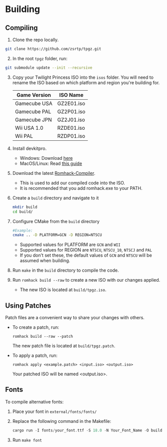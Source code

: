 # Building

## Compiling

1.  Clone the repo locally.

```bash
git clone https://github.com/zsrtp/tpgz.git
```

2.  In the root `tpgz` folder, run:

```bash
git submodule update --init --recursive
```

3.  Copy your Twilight Princess ISO into the `isos` folder. You will need to rename the ISO based on which platform and region you're building for.

    | Game Version | ISO Name   |
    |--------------|------------|
    | Gamecube USA | GZ2E01.iso |
    | Gamecube PAL | GZ2P01.iso |
    | Gamecube JPN | GZ2J01.iso |
    | Wii USA 1.0  | RZDE01.iso |
    | Wii PAL      | RZDP01.iso |

4.  Install devkitpro.

    - Windows: Download [here](https://github.com/devkitPro/installer/releases)
    - MacOS/Linux: Read [this guide](https://devkitpro.org/wiki/Getting_Started)

5.  Download the latest [Romhack-Compiler](https://github.com/zsrtp/romhack-compiler/releases).
    
    - This is used to add our compiled code into the ISO.
    - It is recommended that you add romhack.exe to your PATH.

6. Create a `build` directory and navigate to it
    ```bash
    mkdir build
    cd build/
    ```

7. Configure CMake from the `build` directory
    ```bash
    #Example:
    cmake .. -D PLATFORM=GCN -D REGION=NTSCU
    ```

    - Supported values for PLATFORM are `GCN` and `WII`
    - Supported values for REGION are `NTSCU`, `NTSCU_10`, `NTSCJ` and `PAL`
    - If you don't set these, the default values of `GCN` and `NTSCU` will be assumed when building.

8.  Run `make` in the `build` directory to compile the code.

8.  Run `romhack build --raw` to create a new ISO with our changes applied.

    - The new ISO is located at `build/tpgz.iso`.

## Using Patches

Patch files are a convenient way to share your changes with others.

- To create a patch, run:

  ```
  romhack build --raw --patch
  ```

  The new patch file is located at `build/tpgz.patch`.

- To apply a patch, run:

  ```
  romhack apply <example.patch> <input.iso> <output.iso>
  ```

  Your patched ISO will be named \<output.iso>.

## Fonts

To compile alternative fonts:

1. Place your font in `external/fonts/fonts/`

2. Replace the following command in the Makefile:

   ```rust
   cargo run -I fonts/your_font.ttf -S 18.0 -N Your_Font_Name -O build
   ```

3. Run `make font`